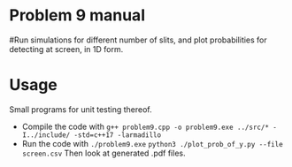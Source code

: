 # Problem 9 manual
#Run simulations for different number of slits, and plot probabilities for detecting at screen, in 1D form.

# Usage
Small programs for unit testing thereof. 
- Compile the code with 
	`g++ problem9.cpp -o problem9.exe ../src/* -I../include/ -std=c++17 -larmadillo`
- Run the code with 
	`./problem9.exe`
	`python3 ./plot_prob_of_y.py --file screen.csv`
Then look at generated .pdf files. 
